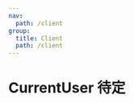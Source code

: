 ```yaml
---
nav:
  path: /client
group:
  title: Client
  path: /client
---
```


# CurrentUser <Badge>待定</Badge>

